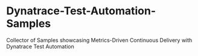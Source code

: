 # Dynatrace-Test-Automation-Samples
Collector of Samples showcasing Metrics-Driven Continuous Delivery with Dynatrace Test Automation
